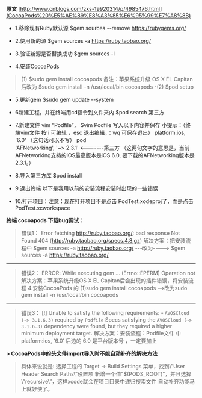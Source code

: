 
**原文**
  [http://www.cnblogs.com/zxs-19920314/p/4985476.html](CocoaPods%20%E5%AE%89%E8%A3%85%E6%95%99%E7%A8%8B)

 -   1.移除现有Ruby默认源 $gem sources --remove https://rubygems.org/

 

 -  2.使用新的源 $gem sources -a https://ruby.taobao.org/
 -  3.验证新源是否替换成功 $gem sources -l

 

 -  4.安装CocoaPods
>   (1) $sudo gem install cocoapods 备注：苹果系统升级 OS X EL Capitan 后改为 $sudo gem install -n /usr/local/bin cocoapods 
>  -(2) $pod setup
> 
 

 - 5.更新gem $sudo gem update --system
 - 6新建工程，并在终端用cd指令到文件夹内 $pod search 第三方

 

 - 7.新建文件 vim “Podfile”， $vim Podfile 写入以下内容并保存 小提示：（终端vim文件 按 i 可编辑 ，esc 退出编辑，：wq  可保存退出） platform:ios, '6.0'   （这句话可以不写） pod      
   'AFNetworking', '~> 2.3.1'    <-------第三方
   （这两句文字的意思是，当前AFNetworking支持的iOS最高版本是iOS 6.0,
   要下载的AFNetworking版本是2.3.1。）

 - 8.导入第三方库 $pod install
  

 - 9.退出终端 以下是我用以前的安装流程安装时出现的一些错误

 

 - 10.打开项目：注意：现在打开项目不是点击 PodTest.xodeproj了，而是点击 PodTest.xcworkspace

**终端  cocoapods 下载bug调试：**

> 错误1： Error fetching http://ruby.taobao.org/: bad response Not Found
> 404 (http://ruby.taobao.org/specs.4.8.gz) 
> 解决方案：把安装流程中 $gem sources -a
> http://ruby.taobao.org/   ---改为----> $gem sources -a
> https://ruby.taobao.org/
> 


----------


> 错误2： ERROR:  While executing gem ... (Errno::EPERM) Operation not
解决方案：苹果系统升级OS X EL Capitan后会出现的插件错误，将安装流程
> 4.安装CocoaPods 的 (1)sudo gem install cocoapods ——>改为sudo gem install -n /usr/local/bin cocoapods
> 


----------


> 错误3： [!] Unable to satisfy the following requirements: - `AVOSCloud
> (~> 3.1.6.3)` required by `Podfile` Specs satisfying the `AVOSCloud
> (~> 3.1.6.3)` dependency were found, but they required a higher
> minimum deployment target. 
> 解决方案：安装流程：Podfile文件 中   platform:ios, ‘6.0’
> 后边的 6.0 是平台版本号 ，一定要加上



**> CocoaPods中的头文件import导入时不能自动补齐的解决方法**
> 
> 具体来说就是: 选择工程的 Target -> Build Settings 菜单，找到\”User Header Search
> Paths\”设置项 新增一个值"$(PODS_ROOT)"，并且选择\”recursive\”，这样xcode就会在项目目录中递归搜索文件
> 自动补齐功能马上就好使了。
